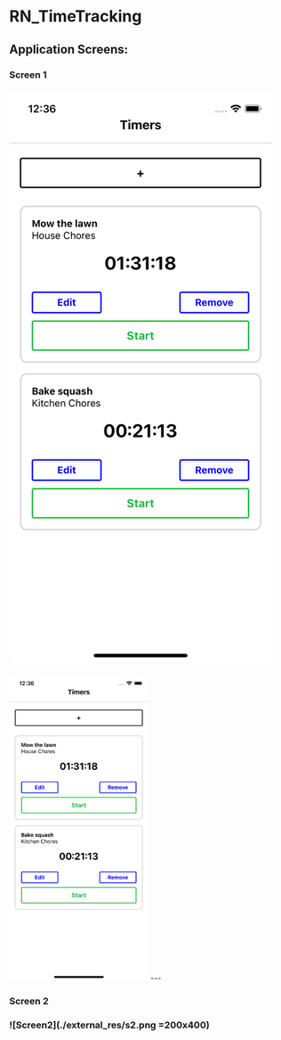 # RN_TimeTracking

## Application Screens:

### Screen 1
### ![Screen1](./external_res/s1.png "The Screen1")
<img src="./external_res/s1.png"  width="250" height="550">
---

### Screen 2
### ![Screen2](./external_res/s2.png =200x400)
<!-- <img src="./external_res/s2.png"  width="250" height="550"> -->